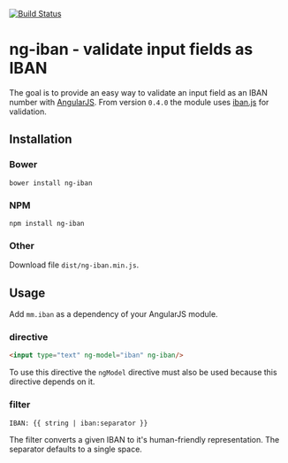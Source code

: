 [![Build Status](https://travis-ci.org/mmjmanders/ng-iban.svg?branch#master)](https://travis-ci.org/mmjmanders/ng-iban)

# ng-iban - validate input fields as IBAN
The goal is to provide an easy way to validate an input field as an IBAN number with [AngularJS](https://angularjs.org/).
From version `0.4.0` the module uses [iban.js](https://github.com/arhs/iban.js) for validation.

## Installation

### Bower

`bower install ng-iban`

### NPM

`npm install ng-iban`

### Other

Download file `dist/ng-iban.min.js`.

## Usage

Add `mm.iban` as a dependency of your AngularJS module.

### directive
```html
<input type="text" ng-model="iban" ng-iban/>
```

To use this directive the `ngModel` directive must also be used because this directive depends on it.

### filter
```
IBAN: {{ string | iban:separator }}
```

The filter converts a given IBAN to it's human-friendly representation. The separator defaults to a single space.
